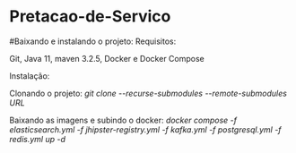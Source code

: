 # Pretacao-de-Servico

#Baixando e instalando o projeto:
Requisitos: 

  Git, Java 11, maven 3.2.5, Docker e Docker Compose


Instalação:

  Clonando o projeto: *git clone --recurse-submodules --remote-submodules URL* 
  
  Baixando as imagens e subindo o docker: *docker compose -f elasticsearch.yml -f jhipster-registry.yml -f kafka.yml -f postgresql.yml -f redis.yml up -d*
